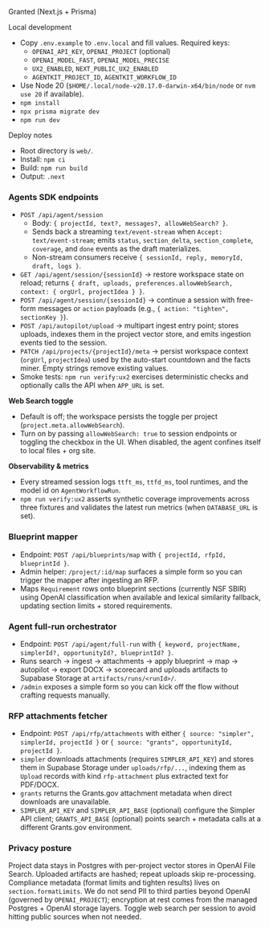 Granted (Next.js + Prisma)

Local development
- Copy `.env.example` to `.env.local` and fill values. Required keys:
  - `OPENAI_API_KEY`, `OPENAI_PROJECT` (optional)
  - `OPENAI_MODEL_FAST`, `OPENAI_MODEL_PRECISE`
  - `UX2_ENABLED`, `NEXT_PUBLIC_UX2_ENABLED`
  - `AGENTKIT_PROJECT_ID`, `AGENTKIT_WORKFLOW_ID`
- Use Node 20 (`$HOME/.local/node-v20.17.0-darwin-x64/bin/node` or `nvm use 20` if available).
- `npm install`
- `npx prisma migrate dev`
- `npm run dev`

Deploy notes
- Root directory is `web/`.
- Install: `npm ci`
- Build: `npm run build`
- Output: `.next`

### Agents SDK endpoints
- `POST /api/agent/session`
  - Body: `{ projectId, text?, messages?, allowWebSearch? }`.
  - Sends back a streaming `text/event-stream` when `Accept: text/event-stream`; emits `status`, `section_delta`, `section_complete`, `coverage`, and `done` events as the draft materializes.
  - Non-stream consumers receive `{ sessionId, reply, memoryId, draft, logs }`.
- `GET /api/agent/session/{sessionId}` → restore workspace state on reload; returns `{ draft, uploads, preferences.allowWebSearch, context: { orgUrl, projectIdea } }`.
- `POST /api/agent/session/{sessionId}` → continue a session with free-form messages or `action` payloads (e.g., `{ action: "tighten", sectionKey }`).
- `POST /api/autopilot/upload` → multipart ingest entry point; stores uploads, indexes them in the project vector store, and emits ingestion events tied to the session.
- `PATCH /api/projects/{projectId}/meta` → persist workspace context (`orgUrl`, `projectIdea`) used by the auto-start countdown and the facts miner. Empty strings remove existing values.
- Smoke tests: `npm run verify:ux2` exercises deterministic checks and optionally calls the API when `APP_URL` is set.

**Web Search toggle**
- Default is off; the workspace persists the toggle per project (`project.meta.allowWebSearch`).
- Turn on by passing `allowWebSearch: true` to session endpoints or toggling the checkbox in the UI. When disabled, the agent confines itself to local files + org site.

**Observability & metrics**
- Every streamed session logs `ttft_ms`, `ttfd_ms`, tool runtimes, and the model id on `AgentWorkflowRun`.
- `npm run verify:ux2` asserts synthetic coverage improvements across three fixtures and validates the latest run metrics (when `DATABASE_URL` is set).

### Blueprint mapper
- Endpoint: `POST /api/blueprints/map` with `{ projectId, rfpId, blueprintId }`.
- Admin helper: `/project/:id/map` surfaces a simple form so you can trigger the mapper after ingesting an RFP.
- Maps `Requirement` rows onto blueprint sections (currently NSF SBIR) using OpenAI classification when available and lexical similarity fallback, updating section limits + stored requirements.

### Agent full-run orchestrator
- Endpoint: `POST /api/agent/full-run` with `{ keyword, projectName, simplerId?, opportunityId?, blueprintId? }`.
- Runs search → ingest → attachments → apply blueprint → map → autopilot → export DOCX → scorecard and uploads artifacts to Supabase Storage at `artifacts/runs/<runId>/`.
- `/admin` exposes a simple form so you can kick off the flow without crafting requests manually.

### RFP attachments fetcher
- Endpoint: `POST /api/rfp/attachments` with either `{ source: "simpler", simplerId, projectId }` or `{ source: "grants", opportunityId, projectId }`.
- `simpler` downloads attachments (requires `SIMPLER_API_KEY`) and stores them in Supabase Storage under `uploads/rfp/...`, indexing them as `Upload` records with kind `rfp-attachment` plus extracted text for PDF/DOCX.
- `grants` returns the Grants.gov attachment metadata when direct downloads are unavailable.
- `SIMPLER_API_KEY` and `SIMPLER_API_BASE` (optional) configure the Simpler API client; `GRANTS_API_BASE` (optional) points search + metadata calls at a different Grants.gov environment.

### Privacy posture

Project data stays in Postgres with per-project vector stores in OpenAI File Search. Uploaded artifacts are hashed; repeat uploads skip re-processing. Compliance metadata (format limits and tighten results) lives on `section.formatLimits`. We do not send PII to third parties beyond OpenAI (governed by `OPENAI_PROJECT`); encryption at rest comes from the managed Postgres + OpenAI storage layers. Toggle web search per session to avoid hitting public sources when not needed.
